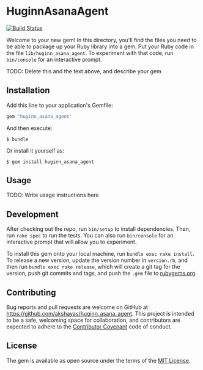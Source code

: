 # HuginnAsanaAgent

[![Build Status](https://travis-ci.com/akshayas/huginn_asana_agent.svg?token=CHtFMrvvbzYwu91xZnbc&branch=master)](https://travis-ci.com/akshayas/huginn_asana_agent)

Welcome to your new gem! In this directory, you'll find the files you need to be able to package up your Ruby library into a gem. Put your Ruby code in the file `lib/huginn_asana_agent`. To experiment with that code, run `bin/console` for an interactive prompt.

TODO: Delete this and the text above, and describe your gem

## Installation

Add this line to your application's Gemfile:

```ruby
gem 'huginn_asana_agent'
```

And then execute:

    $ bundle

Or install it yourself as:

    $ gem install huginn_asana_agent

## Usage

TODO: Write usage instructions here

## Development

After checking out the repo, run `bin/setup` to install dependencies. Then, run `rake spec` to run the tests. You can also run `bin/console` for an interactive prompt that will allow you to experiment.

To install this gem onto your local machine, run `bundle exec rake install`. To release a new version, update the version number in `version.rb`, and then run `bundle exec rake release`, which will create a git tag for the version, push git commits and tags, and push the `.gem` file to [rubygems.org](https://rubygems.org).

## Contributing

Bug reports and pull requests are welcome on GitHub at https://github.com/akshayas/huginn_asana_agent. This project is intended to be a safe, welcoming space for collaboration, and contributors are expected to adhere to the [Contributor Covenant](http://contributor-covenant.org) code of conduct.

## License

The gem is available as open source under the terms of the [MIT License](https://opensource.org/licenses/MIT).
